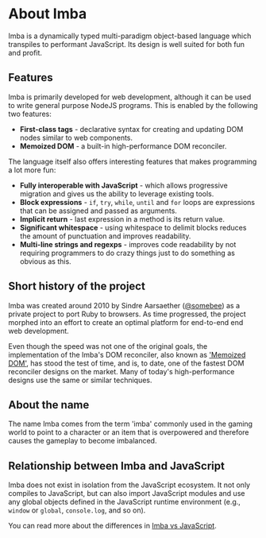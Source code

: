 # About Imba

Imba is a dynamically typed multi-paradigm object-based language which
transpiles to performant JavaScript. Its design is well suited for both fun
and profit.

## Features

Imba is primarily developed for web development, although it can be used to
write general purpose NodeJS programs. This is enabled by the following two 
features:

- **First-class tags** - declarative syntax for creating and updating DOM
  nodes similar to web components.
- **Memoized DOM** - a built-in high-performance DOM reconciler.

The language itself also offers interesting features that makes programming a
lot more fun:

- **Fully interoperable with JavaScript** - which allows progressive migration
  and gives us the ability to leverage existing tools.
- **Block expressions** - `if`, `try`, `while`, `until` and `for` loops are
  expressions that can be assigned and passed as arguments.
- **Implicit return** - last expression in a method is its return value.
- **Significant whitespace** - using whitespace to delimit blocks reduces
  the amount of punctuation and improves readability.
- **Multi-line strings and regexps** - improves code readability by not 
  requiring programmers to do crazy things just to do something as obvious as 
  this.

## Short history of the project

Imba was created around 2010 by Sindre Aarsaether
([@somebee](https://github.com/somebee/)) as a private project to port Ruby
to browsers. As time progressed, the project morphed into an effort to create
an optimal platform for end-to-end end web development.

Even though the speed was not one of the original goals, the implementation
of the Imba's DOM reconciler, also known as ['Memoized
DOM'](../bonus/memoized.md), has stood the test of time, and is, to date, one
of the fastest DOM reconciler designs on the market. Many of today's
high-performance designs use the same or similar techniques.

## About the name

The name Imba comes from the term 'imba' commonly used in the gaming world
to point to a character or an item that is overpowered and therefore causes 
the gameplay to become imbalanced.

## Relationship between Imba and JavaScript

Imba does not exist in isolation from the JavaScript ecosystem. It not only 
compiles to JavaScript, but can also import JavaScript modules and use any
global objects defined in the JavaScript runtime environment (e.g., `window` or 
`global`, `console.log`, and so on).

You can read more about the differences in [Imba vs JavaScript](javascript.md).
